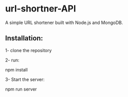 # url-shortner-API

A simple URL shortener built with Node.js and MongoDB.

## Installation:

1- clone the repository

2- run:

npm install

3- Start the server:

npm run server
